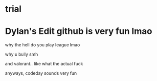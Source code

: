 # trial


# Dylan's Edit github is very fun lmao 
why the hell do you play league lmao

why u bully smh

and valorant.. like what the actual fuck

anyways, codeday sounds very fun

